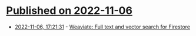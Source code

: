 # [Published on 2022-11-06](index.md)

* [2022-11-06, 17:21:31](https://news.ycombinator.com/item?id=33494885) - [Weaviate: Full text and vector search for Firestore](https://samos-it.com/posts/full-text-search-for-firestore-with-weaviate.html)

